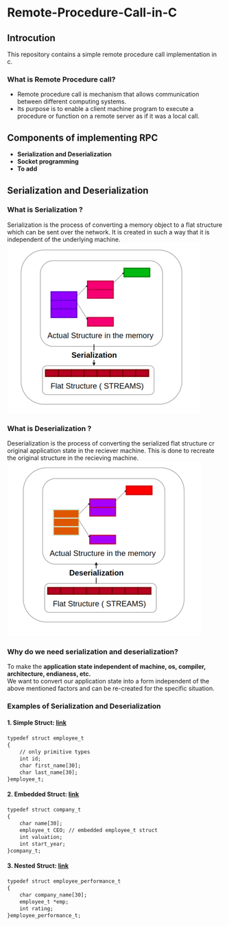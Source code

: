 # Remote-Procedure-Call-in-C
## Introcution
This repository contains a simple remote procedure call implementation in c. 
### What is Remote Procedure call?
* Remote procedure call is mechanism that allows communication between different computing systems.
* Its purpose is to enable a client machine program to execute a procedure or function on a remote server as if it was a local call.

## Components of implementing RPC
* **Serialization and Deserialization**
* **Socket programming**
* **To add**

## Serialization and Deserialization

### What is Serialization ?
Serialization is the process of converting a memory object to a flat structure which can be sent over the network. It is
created in such a way that it is independent of the underlying machine.
![Serialization](https://github.com/jatin-jatin/Remote-Procedure-Call-in-C/blob/main/pictures/serialization.png "Serialization")

### What is Deserialization ?
Deserialization is the process of converting the  serialized flat structure cr original application state in 
the reciever machine. This is done to recreate the original structure in the recieving machine.
![Deserialization](https://github.com/jatin-jatin/Remote-Procedure-Call-in-C/blob/main/pictures/deserialization.png "Deserialization")

### Why do we need serialization and deserialization?
To make the **application state independent of machine, os, compiler, architecture, endianess, etc.**\
We want to convert our application state into a form independent of the above mentioned factors and can be re-created for the specific situation.

### Examples of Serialization and Deserialization

#### 1. Simple Struct: [link](serialize-deserialize-primitives/examples/1.simple-struct/simple-struct.c)
```
typedef struct employee_t 
{ 
    // only primitive types
    int id;
    char first_name[30];
    char last_name[30];
}employee_t;
```
#### 2. Embedded Struct: [link](serialize-deserialize-primitives/examples/2.embedded-struct/embedded-struct.c)
```
typedef struct company_t
{
    char name[30];
    employee_t CEO; // embedded employee_t struct
    int valuation;
    int start_year;
}company_t;
```
#### 3. Nested Struct: [link](serialize-deserialize-primitives/examples/3.nested-struct/nested-struct.c)
```
typedef struct employee_performance_t
{
    char company_name[30];
    employee_t *emp;
    int rating;
}employee_performance_t;
```